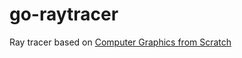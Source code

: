 # go-raytracer
Ray tracer based on [Computer Graphics from Scratch](https://gabrielgambetta.com/computer-graphics-from-scratch/)
